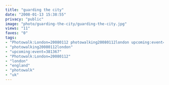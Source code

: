 ```yaml
---
title: "guarding the city"
date: "2008-01-13 15:38:55"
privacy: "public"
image: "photo/guarding-the-city/guarding-the-city.jpg"
views: "11"
faves: "0"
tags:
- "Photowalk:London=20080112 photowalking20080112london upcoming:event=381367 london england uk Photowalk:London=20080112"
- "photowalking20080112london"
- "upcoming:event=381367"
- "Photowalk:London=20080112"
- "london"
- "england"
- "photowalk"
- "uk"
---
```


